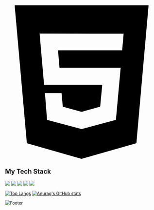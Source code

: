 

<svg role="img" viewBox="0 0 24 24" xmlns="http://www.w3.org/2000/svg"><title>HTML5</title><path d="M1.5 0h21l-1.91 21.563L11.977 24l-8.564-2.438L1.5 0zm7.031 9.75l-.232-2.718 10.059.003.23-2.622L5.412 4.41l.698 8.01h9.126l-.326 3.426-2.91.804-2.955-.81-.188-2.11H6.248l.33 4.171L12 19.351l5.379-1.443.744-8.157H8.531z"/></svg>





<h2>My Tech Stack</h2>
  <div>
 <img src="https://img.shields.io/badge/HTML-E34F26?style=flat&logo=HTML&logoColor=white"/>
 <img src="https://img.shields.io/badge/CSS-1572B6?style=flat&logo=CSS&logoColor=white"/>
 <img src="https://img.shields.io/badge/JavaScript-F7DF1E?style=flat&logo=JavaScript&logoColor=white"/>
 <img src="https://img.shields.io/badge/Vue.js-4FC08D?style=flat&logo=Vue.js&logoColor=white"/>
 <img src="https://img.shields.io/badge/React-61DAFB?style=flat&logo=React&logoColor=white"/>
  </div>



[![Top Langs](https://github-readme-stats.vercel.app/api/top-langs/?username=nara04040)](https://github.com/nara04040/github-readme-stats)
[![Anurag's GitHub stats](https://github-readme-stats.vercel.app/api?username=nara04040)](https://github.com/nara04040/github-readme-stats)
  






![Footer](https://capsule-render.vercel.app/api?type=waving&color=auto&height=200&section=footer)
